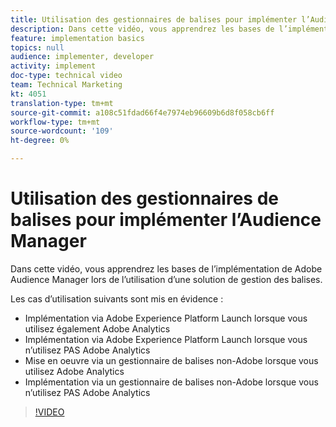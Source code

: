 ```yaml
---
title: Utilisation des gestionnaires de balises pour implémenter l’Audience Manager
description: Dans cette vidéo, vous apprendrez les bases de l’implémentation de Adobe Audience Manager lors de l’utilisation d’une solution de gestion des balises.
feature: implementation basics
topics: null
audience: implementer, developer
activity: implement
doc-type: technical video
team: Technical Marketing
kt: 4051
translation-type: tm+mt
source-git-commit: a108c51fdad66f4e7974eb96609b6d8f058cb6ff
workflow-type: tm+mt
source-wordcount: '109'
ht-degree: 0%

---
```



# Utilisation des gestionnaires de balises pour implémenter l’Audience Manager

Dans cette vidéo, vous apprendrez les bases de l’implémentation de Adobe Audience Manager lors de l’utilisation d’une solution de gestion des balises.

Les cas d’utilisation suivants sont mis en évidence :

* Implémentation via Adobe Experience Platform Launch lorsque vous utilisez également Adobe Analytics
* Implémentation via Adobe Experience Platform Launch lorsque vous n’utilisez PAS Adobe Analytics
* Mise en oeuvre via un gestionnaire de balises non-Adobe lorsque vous utilisez Adobe Analytics
* Implémentation via un gestionnaire de balises non-Adobe lorsque vous n’utilisez PAS Adobe Analytics

>[!VIDEO](https://video.tv.adobe.com/v/29964/?quality=12)
